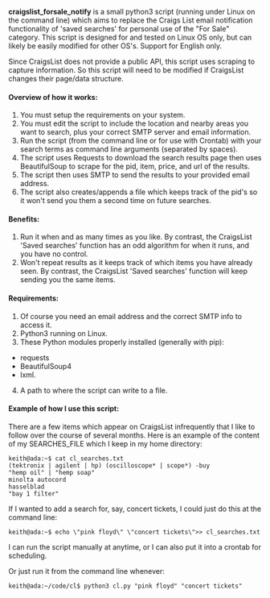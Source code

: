 **craigslist_forsale_notify** is a small python3 script (running under Linux on the command line) which aims to replace the Craigs List email notification functionality of 'saved searches' for personal use of the "For Sale" category. This script is designed for and tested on Linux OS only, but can likely be easily modified for other OS's. Support for English only.

Since CraigsList does not provide a public API, this script uses scraping to capture information. So this script will need to be modified if CraigsList changes their page/data structure.

#### Overview of how it works:
1. You must setup the requirements on your system.
2. You must edit the script to include the location and nearby areas you want to search, plus your correct SMTP server and email information.
3. Run the script (from the command line or for use with Crontab) with your search terms as command line arguments (separated by spaces).
4. The script uses Requests to download the search results page then uses BeautifulSoup to scrape for the pid, item, price, and url of the results.
5. The script then uses SMTP to send the results to your provided email address.
6. The script also creates/appends a file which keeps track of the pid's so it won't send you them a second time on future searches.

#### Benefits:
1. Run it when and as many times as you like.  By contrast, the CraigsList 'Saved searches' function has an odd algorithm for when it runs, and you have no control.
2. Won't repeat results as it keeps track of which items you have already seen.  By contrast, the CraigsList 'Saved searches' function will keep sending you the same items.


#### Requirements:
1. Of course you need an email address and the correct SMTP info to access it.
2. Python3 running on Linux.
3. These Python modules properly installed (generally with pip):  
  * requests
  * BeautifulSoup4
  * lxml.  


4. A path to where the script can write to a file.

#### Example of how I use this script:
There are a few items which appear on CraigsList infrequently that I like to follow over the course of several months. Here is an example of the content of my SEARCHES_FILE which I keep in my home directory:

```  
keith@ada:~$ cat cl_searches.txt
(tektronix | agilent | hp) (oscilloscope* | scope*) -buy
"hemp oil" | "hemp soap"
minolta autocord
hasselblad
"bay 1 filter"
```  
If I wanted to add a search for, say, concert tickets, I could just do this at the command line:

```
keith@ada:~$ echo \"pink floyd\" \"concert tickets\">> cl_searches.txt
```  
I can run the script manually at anytime, or I can also put it into a crontab for scheduling.

Or just run it from the command line whenever:
```  
keith@ada:~/code/cl$ python3 cl.py "pink floyd" "concert tickets"
```  

